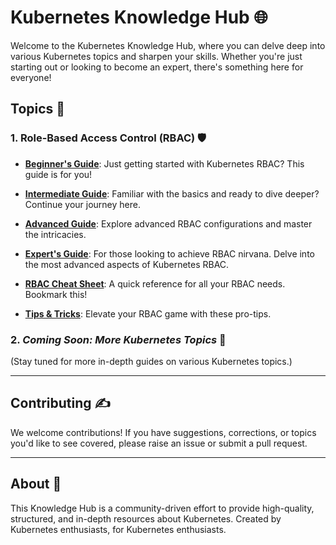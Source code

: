 # Kubernetes Knowledge Hub 🌐

Welcome to the Kubernetes Knowledge Hub, where you can delve deep into various Kubernetes topics and sharpen your skills. Whether you're just starting out or looking to become an expert, there's something here for everyone!

## Topics 📘

### 1. Role-Based Access Control (RBAC) 🛡️

- [**Beginner's Guide**](./rbac/beginner.md): Just getting started with Kubernetes RBAC? This guide is for you!
  
- [**Intermediate Guide**](./rbac/intermediate.md): Familiar with the basics and ready to dive deeper? Continue your journey here.

- [**Advanced Guide**](./rbac/advanced.md): Explore advanced RBAC configurations and master the intricacies.

- [**Expert's Guide**](./rbac/expert.md): For those looking to achieve RBAC nirvana. Delve into the most advanced aspects of Kubernetes RBAC.

- [**RBAC Cheat Sheet**](./rbac/cheatsheet.md): A quick reference for all your RBAC needs. Bookmark this!

- [**Tips & Tricks**](./rbac/tips_tricks.md): Elevate your RBAC game with these pro-tips.

### 2. _Coming Soon: More Kubernetes Topics_ 🚀

(Stay tuned for more in-depth guides on various Kubernetes topics.)

---

## Contributing ✍️

We welcome contributions! If you have suggestions, corrections, or topics you'd like to see covered, please raise an issue or submit a pull request.

---

## About 🌌

This Knowledge Hub is a community-driven effort to provide high-quality, structured, and in-depth resources about Kubernetes. Created by Kubernetes enthusiasts, for Kubernetes enthusiasts.